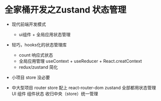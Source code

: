 # 全家桶开发之Zustand 状态管理

- 现代前端开发模式
    - ui组件 + 全局应用状态管理
- 轻巧，hooks化的状态管理库
    - count 响应式状态
    - 全局应用管理
        useContext + useReducer + React.creatContext
    - redux/zustand 简化

- 小项目 store 没必要
- 中大型项目 router store 配上
    react-router-dom
    zustand
    全部都用状态管理 UI 组件
    组件状态 收归中央（store）统一管理